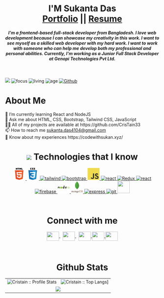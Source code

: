 <h1 align="center">
    I'M Sukanta Das </br>
    <strong align="center"> <a align="center" href="https://codewithsukan.xyz/" target="_blank" target="_blank"
            rel="noopener noreferrer">Portfolio</a></strong> || <strong align="center"> <a align="left"
            href="https://drive.google.com/file/d/1i5cDXGTmwBuR7DsXt4u94Ca1wOKHYXVX/view?usp=sharing" target="_blank"
            target="_blank" rel="noopener noreferrer">Resume</a></strong>
</h1>

<h5 align="center">
    I'm a frontend-based full-stack developer from Bangladesh. I love web development because I can showcase my
    creativity in this work. I want to see myself as a skilled web developer with my hard work. I want to work with
    someone who can help me develop both my professional and personal abilities. Currently, I'm working as a Junior
    Full Stack Developer at
    Genopi Technologies Pvt Ltd.
</h5>
<br>

[![](https://visitcount.itsvg.in/api?id=CrisTain333&icon=5&color=12)](https://visitcount.itsvg.in)
![focus](https://img.shields.io/badge/focus-MERN%20Stack-brightgreen)
![living](https://img.shields.io/badge/living-Chattogram-blue)
![age](https://img.shields.io/badge/Age-20-blueviolet)
[![Github](https://img.shields.io/github/followers/CrisTain33?label=Follow&style=social)](https://github.com/CrisTain333)

<h1> About Me </h1>
🌱 I’m currently learning React and NodeJS <br> 💬 Ask me about HTML, CSS, Bootstrap, Tailwind CSS, JavaScript <br>
👨‍💻 All of my projects are available at https://github.com/CrisTain33 <br>📫 How to reach me <a
    href="mailto:sukanta.das4104@gmail.com" target="_blank" rel="noopener">sukanta.das4104@gmail.com</a> <br>📄
Know
about my experiences https://codewithsukan.xyz/

<h1 align="center"><img
        src="https://media2.giphy.com/media/QssGEmpkyEOhBCb7e1/giphy.gif?cid=ecf05e47a0n3gi1bfqntqmob8g9aid1oyj2wr3ds3mg700bl&rid=giphy.gif"
        width='40' />&nbsp;Technologies that I know</h1>
<p align="center"> <a href="https://www.w3.org/html/" target="_blank" rel="noreferrer"> <img
            src="https://raw.githubusercontent.com/devicons/devicon/master/icons/html5/html5-original-wordmark.svg"
            alt="html5" width="40" height="40" /> </a> <a href="https://www.w3schools.com/css/" target="_blank"
        rel="noreferrer"> <img
            src="https://raw.githubusercontent.com/devicons/devicon/master/icons/css3/css3-original-wordmark.svg"
            alt="css3" width="40" height="40" /> </a> <a href="https://tailwindcss.com/" target="_blank"
        rel="noreferrer"> <img src="https://www.vectorlogo.zone/logos/tailwindcss/tailwindcss-icon.svg" alt="tailwind"
            width="40" height="40" /> </a> <a href="https://getbootstrap.com" target="_blank" rel="noreferrer"> <img
            src="https://i.ibb.co/6BRCwLQ/bootstrap.png" alt="bootstrap" width="40" height="40" /> </a> <a
        href="https://developer.mozilla.org/en-US/docs/Web/JavaScript" target="_blank" rel="noreferrer"> <img
            src="https://raw.githubusercontent.com/devicons/devicon/master/icons/javascript/javascript-original.svg"
            alt="javascript" width="40" height="40" /> </a> <a href="https://reactjs.org/" target="_blank"
        rel="noreferrer"> <img src="https://i.ibb.co/5xXVNVh/react.png" alt="react" width="40" height="40" /> </a>
    <a href="https://redux.js.org/" target="_blank" rel="noreferrer"> <img src="https://i.ibb.co/v4BFdS7/Redux.png"
            alt="Redux" width="40" height="40" /> </a> <a href="https://reactrouter.com/" target="_blank"
        rel="noreferrer"> <img src="https://i.ibb.co/72RyCgr/route-removebg-preview.png" alt="react" width="40"
            height="40" /> </a> <a href="https://firebase.google.com/" target="_blank" rel="noreferrer"> <img
            src="https://www.vectorlogo.zone/logos/firebase/firebase-icon.svg" alt="firebase" width="40" height="40" />
    </a> <a href="https://nodejs.org" target="_blank" rel="noreferrer"> <img
            src="https://raw.githubusercontent.com/devicons/devicon/master/icons/nodejs/nodejs-original-wordmark.svg"
            alt="nodejs" width="40" height="40" /> </a> <a href="https://www.mongodb.com/" target="_blank"
        rel="noreferrer"> <img
            src="https://raw.githubusercontent.com/devicons/devicon/master/icons/mongodb/mongodb-original-wordmark.svg"
            alt="mongodb" width="40" height="40" /> </a> <a href="https://expressjs.com" target="_blank"
        rel="noreferrer"> <img src="https://i.ibb.co/RhH2TVX/Express-js.png" alt="express" width="40" height="40" />
    </a> <a href="https://git-scm.com/" target="_blank" rel="noreferrer"> <img
            src="https://www.vectorlogo.zone/logos/git-scm/git-scm-icon.svg" alt="git" width="40" height="40" />
    </a> <a href="https://app.netlify.com/" target="_blank" rel="noreferrer"> <img
            src="https://i.ibb.co/HXbptwp/5bSckoxz.png" width="40" height="40" /> </a>
</p> <br>

<h1 align="center">Connect with me</h1>
<p align="center"> <a href="mailto:sukanta.das4104@gmail.com" target="_blank" rel="noopener"> <img align="center"
            src="https://www.pngkey.com/png/full/84-840977_email-png-icon.png" height="30" width="40" /> </a>&nbsp;
    <a href="https://stackoverflow.com/users/18858174/cristain" target="_blank" rel="noopener"> <img align="center"
            src="https://cdn.iconscout.com/icon/free/png-256/stackoverflow-2-432547.png" height="30" width="40" />
    </a>&nbsp; <a href="https://codewithsukan.xyz/" target="_blank" rel="noopener">
        <img align="center" src="https://i.ibb.co/j68NX6q/protfolio.png" height="30" width="40" /> </a> <a
        href="https://www.linkedin.com/in/sukanta-das221/" target="blank"> <img align="center"
            src="https://raw.githubusercontent.com/rahuldkjain/github-profile-readme-generator/master/src/images/icons/Social/linked-in-alt.svg"
            alt="" height="30" width="40" /> </a> <a href="https://www.facebook.com/Cristain.333" target="blank">
        <img align="center"
            src="https://raw.githubusercontent.com/rahuldkjain/github-profile-readme-generator/master/src/images/icons/Social/facebook.svg"
            alt="" height="30" width="40" /> </a>
</p> <br>

<p align="center">
<table>
    <h1 align="center">Github Stats</h1>
    <tr>
        <td><img alt="Cristain :: Profile Stats"
                src="https://github-readme-stats.vercel.app/api?username=CrisTain333&theme=tokyonight&amp;show_icons=true&amp;count_private=true&amp;hide_border=true" />
        </td> <!-- &hide=html -->
        <td><img alt="Cristain :: Top Langs]"
                src="https://github-readme-stats.vercel.app/api/top-langs/?username=CrisTain333&langs_count=14&theme=tokyonight&layout=compact&hide=html">
        </td>
    </tr>
    <tr>
        <td colspan="2" align="center"><img align="center"
                src="https://github-readme-streak-stats.herokuapp.com?user=CrisTain333&theme=tokyonight&hide_border=true">
        </td>
    </tr>
</table>
</p>
